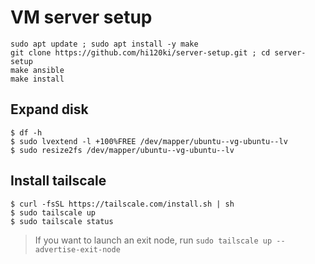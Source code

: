 # VM server setup

```
sudo apt update ; sudo apt install -y make
git clone https://github.com/hi120ki/server-setup.git ; cd server-setup
make ansible
make install
```

## Expand disk

```
$ df -h
$ sudo lvextend -l +100%FREE /dev/mapper/ubuntu--vg-ubuntu--lv
$ sudo resize2fs /dev/mapper/ubuntu--vg-ubuntu--lv
```

## Install tailscale

```
$ curl -fsSL https://tailscale.com/install.sh | sh
$ sudo tailscale up
$ sudo tailscale status
```

> If you want to launch an exit node, run `sudo tailscale up --advertise-exit-node`

